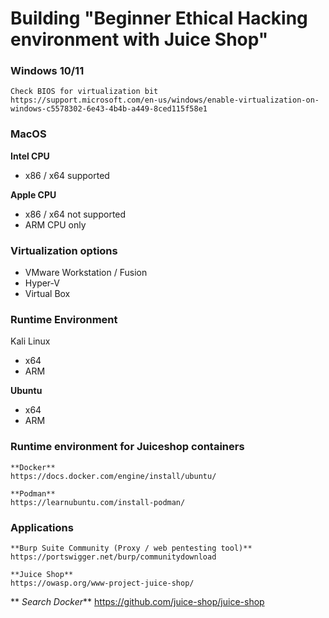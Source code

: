 # Building "Beginner Ethical Hacking environment with Juice Shop"

### Windows 10/11

    Check BIOS for virtualization bit
	https://support.microsoft.com/en-us/windows/enable-virtualization-on-windows-c5578302-6e43-4b4b-a449-8ced115f58e1

### MacOS

 **Intel CPU**

* x86 / x64 supported

**Apple CPU**

* x86 / x64 not supported
* ARM CPU only

### Virtualization options

* VMware Workstation / Fusion
* Hyper-V
* Virtual Box

### Runtime Environment

Kali Linux

* x64
* ARM

**Ubuntu**

* x64
* ARM

### Runtime environment for Juiceshop containers

    **Docker**
	https://docs.docker.com/engine/install/ubuntu/

    **Podman**
	https://learnubuntu.com/install-podman/

### Applications

    **Burp Suite Community (Proxy / web pentesting tool)**
	https://portswigger.net/burp/communitydownload

    **Juice Shop**
	https://owasp.org/www-project-juice-shop/

   ** *Search Docker***
	https://github.com/juice-shop/juice-shop
